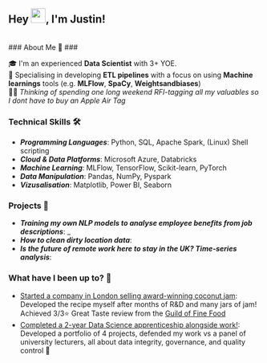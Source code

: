 
## Hey <img src="https://github.com/TheDudeThatCode/TheDudeThatCode/blob/master/Assets/Hi.gif" width="29px" height= "29">, I'm Justin! ##
<br />
### About Me 🚀 ###

🎓 I'm an experienced **Data Scientist** with 3+ YOE.</br>
🔨 Specialising in developing **ETL pipelines** with a focus on using **Machine learnings** tools (e.g. **MLFlow**, **SpaCy**, **Weightsandbiases**)</br>
👨‍💻 _Thinking of spending one long weekend RFI-tagging all my valuables so I dont have to buy an Apple Air Tag_ </br>


### Technical Skills 🛠️

- **_Programming Languages_**: Python, SQL, Apache Spark, (Linux) Shell scripting
- **_Cloud & Data Platforms_**: Microsoft Azure, Databricks
- **_Machine Learning_**: MLFlow, TensorFlow, Scikit-learn, PyTorch
- **_Data Manipulation_**: Pandas, NumPy, Pyspark
- **_Vizusalisation_**: Matplotlib, Power BI, Seaborn 


### Projects 🚩

- **_Training my own NLP models to analyse employee benefits from job descriptions_**: _
- **_How to clean dirty location data_**:
- **_Is the future of remote work here to stay in the UK? Time-series analysis_**: 


### What have I been up to? 📜 
- [Started a company in London selling award-winning coconut jam](https://www.hungrytapirldn.com): Developed the recipe myself after months of R&D and many jars of jam! Achieved 3/3⭐ Great Taste review from the [Guild of Fine Food](https://gff.co.uk/for-producers/great-taste/)
- [Completed a 2-year Data Science apprenticeship alongside work!](https://www.cambridgespark.com/apprenticeships): Developed a portfolio of 4 projects, defended my work vs a panel of university lecturers, all about data integrity, governance, and quality control 📃
